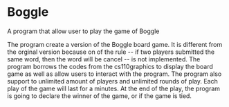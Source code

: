 # Boggle
A program that allow user to play the game of Boggle

The program create a version of the Boggle board game. It is different from the orginal version because on of the rule -- if two players submitted the same word, then the word will be cancel -- is not implemented. The program borrows the codes from the cs110graphics to display the board game as well as allow users to interact with the program. The program also support to unlimited amount of players and unlimited rounds of play. Each play of the game will last for a minutes. At the end of the play, the program is going to declare the winner of the game, or if the game is tied.
